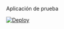 Aplicación de prueba

<a href="https://heroku.com/deploy">
  <img src="https://www.herokucdn.com/deploy/button.svg" alt="Deploy">
</a>
